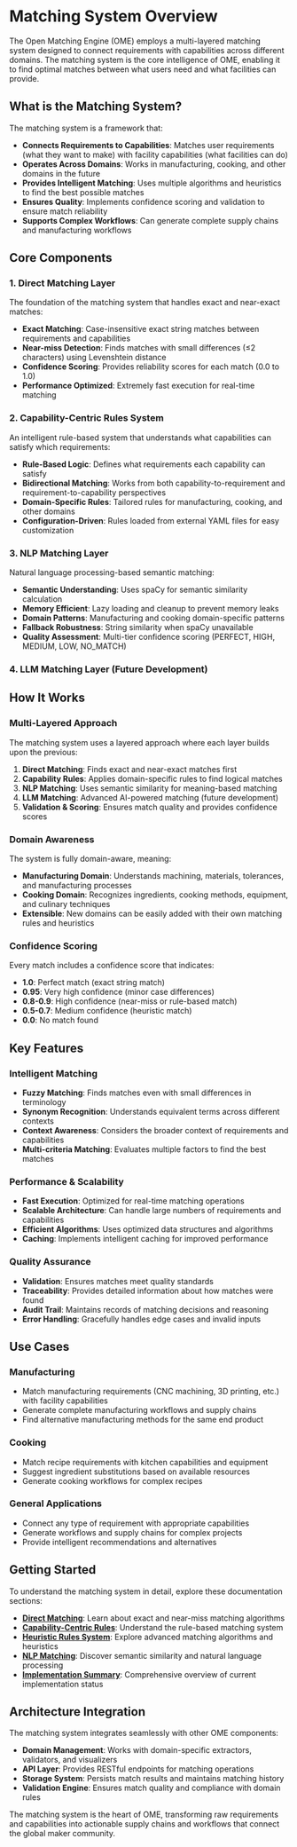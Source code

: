 # Matching System Overview

The Open Matching Engine (OME) employs a multi-layered matching system designed to connect requirements with capabilities across different domains. The matching system is the core intelligence of OME, enabling it to find optimal matches between what users need and what facilities can provide.

## What is the Matching System?

The matching system is a framework that:

- **Connects Requirements to Capabilities**: Matches user requirements (what they want to make) with facility capabilities (what facilities can do)
- **Operates Across Domains**: Works in manufacturing, cooking, and other domains in the future
- **Provides Intelligent Matching**: Uses multiple algorithms and heuristics to find the best possible matches
- **Ensures Quality**: Implements confidence scoring and validation to ensure match reliability
- **Supports Complex Workflows**: Can generate complete supply chains and manufacturing workflows

## Core Components

### 1. Direct Matching Layer
The foundation of the matching system that handles exact and near-exact matches:

- **Exact Matching**: Case-insensitive exact string matches between requirements and capabilities
- **Near-miss Detection**: Finds matches with small differences (≤2 characters) using Levenshtein distance
- **Confidence Scoring**: Provides reliability scores for each match (0.0 to 1.0)
- **Performance Optimized**: Extremely fast execution for real-time matching

### 2. Capability-Centric Rules System
An intelligent rule-based system that understands what capabilities can satisfy which requirements:

- **Rule-Based Logic**: Defines what requirements each capability can satisfy
- **Bidirectional Matching**: Works from both capability-to-requirement and requirement-to-capability perspectives
- **Domain-Specific Rules**: Tailored rules for manufacturing, cooking, and other domains
- **Configuration-Driven**: Rules loaded from external YAML files for easy customization

### 3. NLP Matching Layer
Natural language processing-based semantic matching:

- **Semantic Understanding**: Uses spaCy for semantic similarity calculation
- **Memory Efficient**: Lazy loading and cleanup to prevent memory leaks
- **Domain Patterns**: Manufacturing and cooking domain-specific patterns
- **Fallback Robustness**: String similarity when spaCy unavailable
- **Quality Assessment**: Multi-tier confidence scoring (PERFECT, HIGH, MEDIUM, LOW, NO_MATCH)

### 4. LLM Matching Layer (Future Development)

## How It Works

### Multi-Layered Approach
The matching system uses a layered approach where each layer builds upon the previous:

1. **Direct Matching**: Finds exact and near-exact matches first
2. **Capability Rules**: Applies domain-specific rules to find logical matches
3. **NLP Matching**: Uses semantic similarity for meaning-based matching
4. **LLM Matching**: Advanced AI-powered matching (future development)
5. **Validation & Scoring**: Ensures match quality and provides confidence scores

### Domain Awareness
The system is fully domain-aware, meaning:

- **Manufacturing Domain**: Understands machining, materials, tolerances, and manufacturing processes
- **Cooking Domain**: Recognizes ingredients, cooking methods, equipment, and culinary techniques
- **Extensible**: New domains can be easily added with their own matching rules and heuristics

### Confidence Scoring
Every match includes a confidence score that indicates:

- **1.0**: Perfect match (exact string match)
- **0.95**: Very high confidence (minor case differences)
- **0.8-0.9**: High confidence (near-miss or rule-based match)
- **0.5-0.7**: Medium confidence (heuristic match)
- **0.0**: No match found

## Key Features

### Intelligent Matching
- **Fuzzy Matching**: Finds matches even with small differences in terminology
- **Synonym Recognition**: Understands equivalent terms across different contexts
- **Context Awareness**: Considers the broader context of requirements and capabilities
- **Multi-criteria Matching**: Evaluates multiple factors to find the best matches

### Performance & Scalability
- **Fast Execution**: Optimized for real-time matching operations
- **Scalable Architecture**: Can handle large numbers of requirements and capabilities
- **Efficient Algorithms**: Uses optimized data structures and algorithms
- **Caching**: Implements intelligent caching for improved performance

### Quality Assurance
- **Validation**: Ensures matches meet quality standards
- **Traceability**: Provides detailed information about how matches were found
- **Audit Trail**: Maintains records of matching decisions and reasoning
- **Error Handling**: Gracefully handles edge cases and invalid inputs

## Use Cases

### Manufacturing
- Match manufacturing requirements (CNC machining, 3D printing, etc.) with facility capabilities
- Generate complete manufacturing workflows and supply chains
- Find alternative manufacturing methods for the same end product

### Cooking
- Match recipe requirements with kitchen capabilities and equipment
- Suggest ingredient substitutions based on available resources
- Generate cooking workflows for complex recipes

### General Applications
- Connect any type of requirement with appropriate capabilities
- Generate workflows and supply chains for complex projects
- Provide intelligent recommendations and alternatives

## Getting Started

To understand the matching system in detail, explore these documentation sections:

- **[Direct Matching](direct-matching.md)**: Learn about exact and near-miss matching algorithms
- **[Capability-Centric Rules](capability-centric-rules.md)**: Understand the rule-based matching system
- **[Heuristic Rules System](heuristic-rules-system.md)**: Explore advanced matching algorithms and heuristics
- **[NLP Matching](nlp-matching.md)**: Discover semantic similarity and natural language processing
- **[Implementation Summary](implementation-summary.md)**: Comprehensive overview of current implementation status

## Architecture Integration

The matching system integrates seamlessly with other OME components:

- **Domain Management**: Works with domain-specific extractors, validators, and visualizers
- **API Layer**: Provides RESTful endpoints for matching operations
- **Storage System**: Persists match results and maintains matching history
- **Validation Engine**: Ensures match quality and compliance with domain rules

The matching system is the heart of OME, transforming raw requirements and capabilities into actionable supply chains and workflows that connect the global maker community.
